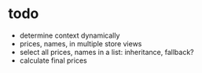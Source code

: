 # todo

- determine context dynamically
- prices, names, in multiple store views
- select all prices, names in a list: inheritance, fallback?
- calculate final prices
